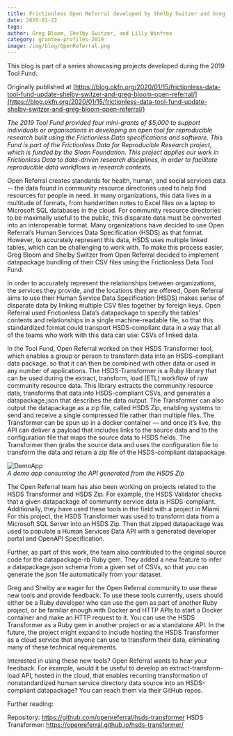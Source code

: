 ```yaml
---
title: Frictionless Open Referral developed by Shelby Switzer and Greg Bloom
date: 2020-01-22
tags:
author: Greg Bloom, Shelby Switzer, and Lilly Winfree
category: grantee-profiles-2019
image: /img/blog/OpenReferral.png
---
```


This blog is part of a series showcasing projects developed during the 2019 Tool Fund.
<!-- more -->
Originally published at [https://blog.okfn.org/2020/01/15/frictionless-data-tool-fund-update-shelby-switzer-and-greg-bloom-open-referral/](https://blog.okfn.org/2020/01/15/frictionless-data-tool-fund-update-shelby-switzer-and-greg-bloom-open-referral/)

*The 2019 Tool Fund provided four mini-grants of $5,000 to support individuals or organisations in developing an open tool for reproducible research built using the Frictionless Data specifications and software. This Fund is part of the Frictionless Data for Reproducible Research project, which is funded by the Sloan Foundation. This project applies our work in Frictionless Data to data-driven research disciplines, in order to facilitate reproducible data workflows in research contexts.*

Open Referral creates standards for health, human, and social services data -- the data found in community resource directories used to help find resources for people in need. In many organizations, this data lives in a multitude of formats, from handwritten notes to Excel files on a laptop to Microsoft SQL databases in the cloud. For community resource directories to be maximally useful to the public, this disparate data must be converted  into an interoperable format. Many organizations have decided to use Open Referral’s  Human Services Data Specification (HSDS) as that format. However, to accurately represent this data, HSDS uses multiple linked tables, which can be challenging to work with. To make this process easier, Greg Bloom and Shelby Switzer from Open Referral decided to implement datapackage bundling of their CSV files using the Frictionless Data Tool Fund. 

In order to accurately represent the relationships between organizations, the services they provide, and the locations they are offered, Open Referral aims to use their Human Service Data Specification (HSDS) makes sense of disparate data by linking multiple CSV files together by foreign keys.  Open Referral used Frictionless Data’s datapackage to specify the tables’ contents and relationships in a single machine-readable file, so that this standardized format could transport HSDS-compliant data in a way that all of the teams who work with this data can use: CSVs of linked data. 

In the Tool Fund, Open Referral worked on their HSDS Transformer tool, which enables a group or person to transform data into an HSDS-compliant data package, so that it can then be combined with other data or used in any number of applications. The HSDS-Transformer is a Ruby library that can be used during the extract, transform, load (ETL) workflow of raw community resource data. This library extracts the community resource data, transforms that data into HSDS-compliant CSVs, and generates a datapackage.json that describes the data output. The Transformer can also output the datapackage as a zip file, called HSDS Zip, enabling systems to send and receive a single compressed file rather than multiple files. The Transformer can be spun up in a docker container — and once it’s live, the API can deliver a payload that includes links to the source data and to the configuration file that maps the source data to HSDS fields. The Transformer then grabs the source data and uses the configuration file to transform the data and return a zip file of the HSDS-compliant datapackage. 

![DemoApp](./OR.png) <br/> *A demo app consuming the API generated from the HSDS Zip*

The Open Referral team has also been working on projects related to the HSDS Transformer and HSDS Zip. For example, the HSDS Validator checks that a given datapackage of community service data is HSDS-compliant.  Additionally, they have used these tools in the field with a project in Miami. For this project, the HSDS Transformer was used to transform data from a Microsoft SQL Server into an HSDS Zip. Then that zipped datapackage was used to populate a Human Services Data API with a generated developer portal and OpenAPI Specification.  

Further, as part of this work, the team also contributed to the original source code for the datapackage-rb Ruby gem. They added a new feature to infer a datapackage.json schema from a given set of CSVs, so that you can generate the json file automatically from your dataset.

Greg and Shelby are eager for the Open Referral community to use these new tools and provide feedback.  To use these tools currently, users should either be a Ruby developer who can use the gem as part of another Ruby project, or be familiar enough with Docker and HTTP APIs to start a Docker container and make an HTTP request to it. You can use the HSDS Transformer as a Ruby gem in another project or as a standalone API. In the future, the project might expand to include hosting the HSDS Transformer as a cloud service that anyone can use to transform their data, eliminating many of these technical requirements.

Interested in using these new tools? Open Referral wants to hear your feedback. For example, would it be useful to develop an extract-transform-load API, hosted in the cloud, that enables recurring transformation of nonstandardized human service directory data source into an HSDS-compliant datapackage? You can reach them via their GitHub repos.

Further reading:

Repository: https://github.com/openreferral/hsds-transformer
HSDS Transformer: https://openreferral.github.io/hsds-transformer/ 
